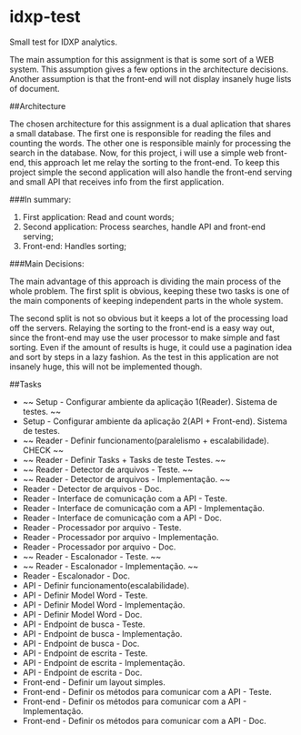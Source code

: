 # idxp-test
Small test for IDXP analytics.

The main assumption for this assignment is that is some sort of a WEB system. This assumption gives a few options in the architecture decisions. Another assumption is that the front-end will not display insanely huge lists of document.

##Architecture

The chosen architecture for this assignment is a dual aplication that shares a small database. The first one is responsible for reading the files and counting the words. The other one is responsible mainly for processing the search in the database. Now, for this project, i will use a simple web front-end, this approach let me relay the sorting to the front-end. To keep this project simple the second application will also handle the front-end serving and small API that receives info from the first application.

###In summary:

  1. First application: Read and count words;
  2. Second application: Process searches, handle API and front-end serving;
  3. Front-end: Handles sorting;

###Main Decisions:

The main advantage of this approach is dividing the main process of the whole problem. The first split is obvious, keeping these two tasks is one of the main components of keeping independent parts in the whole system.

The second split is not so obvious but it keeps a lot of the processing load off the servers. Relaying the sorting to the front-end is a easy way out, since the front-end may use the user processor to make simple and fast sorting. Even if the amount of results is huge, it could use a pagination idea and sort by steps in a lazy fashion. As the test in this application are not insanely huge, this will not be implemented though.


##Tasks

* ~~ Setup - Configurar ambiente da aplicação 1(Reader). Sistema de testes. ~~
* Setup - Configurar ambiente da aplicação 2(API + Front-end). Sistema de testes.
* ~~ Reader - Definir funcionamento(paralelismo + escalabilidade). CHECK ~~
* ~~ Reader - Definir Tasks + Tasks de teste Testes. ~~
* ~~ Reader - Detector de arquivos - Teste. ~~
* ~~ Reader - Detector de arquivos - Implementação. ~~
* Reader - Detector de arquivos - Doc.
* Reader - Interface de comunicação com a API - Teste.
* Reader - Interface de comunicação com a API - Implementação.
* Reader - Interface de comunicação com a API - Doc.
* Reader - Processador por arquivo - Teste.
* Reader - Processador por arquivo - Implementação.
* Reader - Processador por arquivo - Doc.
* ~~ Reader - Escalonador - Teste. ~~
* ~~ Reader - Escalonador - Implementação. ~~
* Reader - Escalonador - Doc.
* API - Definir funcionamento(escalabilidade).
* API - Definir Model Word - Teste.
* API - Definir Model Word - Implementação.
* API - Definir Model Word - Doc.
* API - Endpoint de busca - Teste.
* API - Endpoint de busca - Implementação.
* API - Endpoint de busca - Doc.
* API - Endpoint de escrita - Teste.
* API - Endpoint de escrita - Implementação.
* API - Endpoint de escrita - Doc.
* Front-end - Definir um layout simples.
* Front-end - Definir os métodos para comunicar com a API - Teste.
* Front-end - Definir os métodos para comunicar com a API - Implementação.
* Front-end - Definir os métodos para comunicar com a API - Doc.
